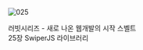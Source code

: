![025](https://github.com/user-attachments/assets/98257f44-381a-4903-91a3-ac60f09fe0ca)

러빗시리즈 - 새로 나온 웹개발의 시작 스벨트<br>
25장 SwiperJS 라이브러리
